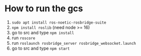 # How to run the gcs

1. `sudo apt install ros-noetic-rosbridge-suite`
2. `npm install roslib` (need node >= 16) 
4. go to src and type `npm install`
5. run `roscore`
6. run `roslaunch rosbridge_server rosbridge_websocket.launch`
7. go to src and type `npm start`
